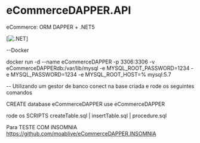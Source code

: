 # eCommerceDAPPER.API
eCommerce: ORM DAPPER + .NET5


[![.NET](https://img.shields.io/badge/.NET-5C2D91?style=for-the-badge&logo=.net&logoColor=white
)]

	
--Docker

docker run -d 
--name eCommerceDAPPER
-p 3306:3306 
-v eCommerceDAPPERdb:/var/lib/mysql 
-e MYSQL_ROOT_PASSWORD=1234 
-e MYSQL_PASSWORD=1234 
-e MYSQL_ROOT_HOST=% mysql:5.7

-- Utilizando um gestor de banco conect na base criada e rode os seguintes comandos

CREATE database eCommerceDAPPER
use eCommerceDAPPER

rode os SCRIPTS 
createTable.sql | insertTable.sql | procedure.sql 


Para TESTE COM INSOMNIA
https://github.com/moablive/eCommerceDAPPER.INSOMNIA
